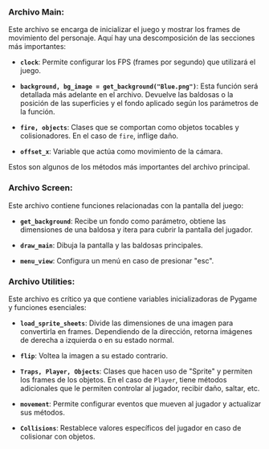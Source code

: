 ### Archivo Main:

Este archivo se encarga de inicializar el juego y mostrar los frames de movimiento del personaje. Aquí hay una descomposición de las secciones más importantes:

- **`clock`**: Permite configurar los FPS (frames por segundo) que utilizará el juego.
  
- **`background, bg_image = get_background("Blue.png")`**: Esta función será detallada más adelante en el archivo. Devuelve las baldosas o la posición de las superficies y el fondo aplicado según los parámetros de la función.

- **`fire, objects`**: Clases que se comportan como objetos tocables y colisionadores. En el caso de `fire`, inflige daño.

- **`offset_x`**: Variable que actúa como movimiento de la cámara.

Estos son algunos de los métodos más importantes del archivo principal.

### Archivo Screen:

Este archivo contiene funciones relacionadas con la pantalla del juego:

- **`get_background`**: Recibe un fondo como parámetro, obtiene las dimensiones de una baldosa y itera para cubrir la pantalla del jugador.

- **`draw_main`**: Dibuja la pantalla y las baldosas principales.

- **`menu_view`**: Configura un menú en caso de presionar "esc".

### Archivo Utilities:

Este archivo es crítico ya que contiene variables inicializadoras de Pygame y funciones esenciales:

- **`load_sprite_sheets`**: Divide las dimensiones de una imagen para convertirla en frames. Dependiendo de la dirección, retorna imágenes de derecha a izquierda o en su estado normal.

- **`flip`**: Voltea la imagen a su estado contrario.

- **`Traps, Player, Objects`**: Clases que hacen uso de "Sprite" y permiten los frames de los objetos. En el caso de `Player`, tiene métodos adicionales que le permiten controlar al jugador, recibir daño, saltar, etc.

- **`movement`**: Permite configurar eventos que mueven al jugador y actualizar sus métodos.

- **`Collisions`**: Restablece valores específicos del jugador en caso de colisionar con objetos.